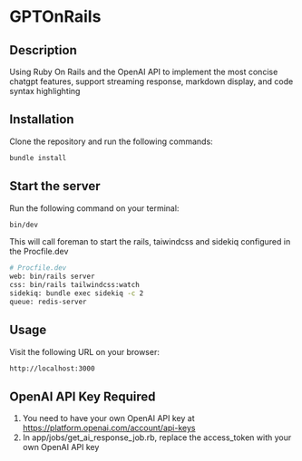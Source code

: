 # GPTOnRails

## Description

Using Ruby On Rails and the OpenAI API to implement the most concise chatgpt features,
support streaming response, markdown display, and code syntax highlighting

## Installation

Clone the repository and run the following commands:

```bash
bundle install
```

## Start the server

Run the following command on your terminal:
```bash
bin/dev 
```
This will call foreman to start the rails, taiwindcss and sidekiq configured in the Procfile.dev

```bash
# Procfile.dev
web: bin/rails server
css: bin/rails tailwindcss:watch
sidekiq: bundle exec sidekiq -c 2
queue: redis-server
```

## Usage

Visit the following URL on your browser:
```bash
http://localhost:3000
```

## OpenAI API Key Required

1. You need to have your own OpenAI API key at  https://platform.openai.com/account/api-keys
2. In app/jobs/get_ai_response_job.rb, replace the access_token with your own OpenAI API key


